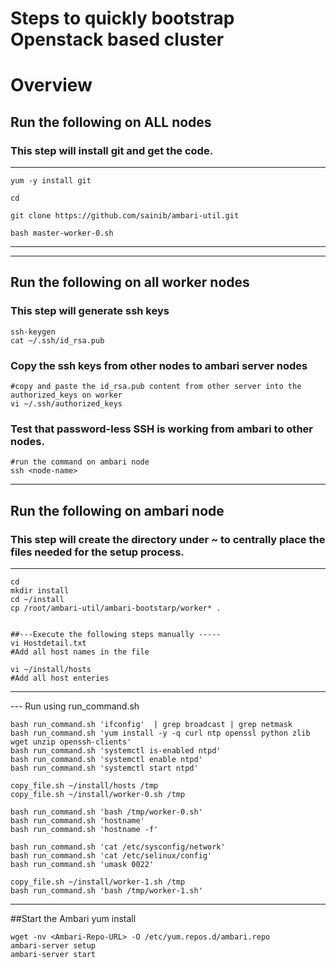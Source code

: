 # Steps to quickly bootstrap Openstack based cluster

# Overview 

## Run the following on ALL nodes 
### This step will install git and get the code. 
------------------------------------------------
```
yum -y install git

cd

git clone https://github.com/sainib/ambari-util.git

bash master-worker-0.sh
```
------------------------------------------------

------------------------------------------------
## Run the following on all worker nodes
### This step will generate ssh keys
```
ssh-keygen
cat ~/.ssh/id_rsa.pub
```

### Copy the ssh keys from other nodes to ambari server nodes
```
#copy and paste the id_rsa.pub content from other server into the authorized_keys on worker
vi ~/.ssh/authorized_keys
```

### Test that password-less SSH is working from ambari to other nodes.
```
#run the command on ambari node
ssh <node-name>
```

------------------------------------------------


## Run the following on ambari node
### This step will create the directory under ~ to centrally place the files needed for the setup process. 
------------------------------------------------

```
cd 
mkdir install 
cd ~/install
cp /root/ambari-util/ambari-bootstarp/worker* . 


##---Execute the following steps manually -----
vi Hostdetail.txt
#Add all host names in the file 

vi ~/install/hosts
#Add all host enteries 
```

------------------------------------------------


--- Run using run_command.sh 
```
bash run_command.sh 'ifconfig'  | grep broadcast | grep netmask
bash run_command.sh 'yum install -y -q curl ntp openssl python zlib wget unzip openssh-clients'
bash run_command.sh 'systemctl is-enabled ntpd'
bash run_command.sh 'systemctl enable ntpd'
bash run_command.sh 'systemctl start ntpd'

copy_file.sh ~/install/hosts /tmp
copy_file.sh ~/install/worker-0.sh /tmp

bash run_command.sh 'bash /tmp/worker-0.sh'
bash run_command.sh 'hostname'
bash run_command.sh 'hostname -f'
                        
bash run_command.sh 'cat /etc/sysconfig/network'
bash run_command.sh 'cat /etc/selinux/config'
bash run_command.sh 'umask 0022'

copy_file.sh ~/install/worker-1.sh /tmp
bash run_command.sh 'bash /tmp/worker-1.sh'
```

------------------------------------------------



##Start the Ambari yum install
```
wget -nv <Ambari-Repo-URL> -O /etc/yum.repos.d/ambari.repo
ambari-server setup
ambari-server start
```

